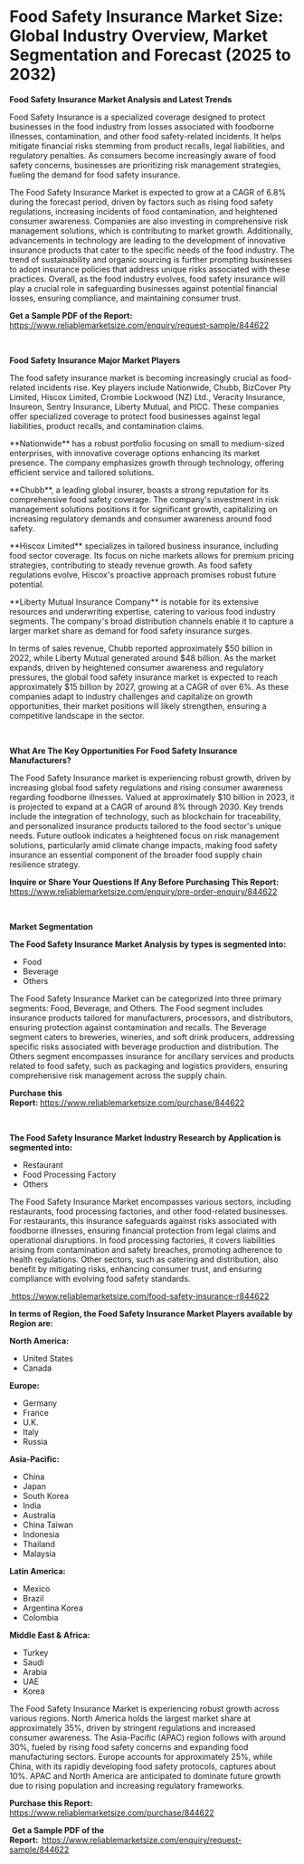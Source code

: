 <p><h1>Food Safety Insurance Market Size: Global Industry Overview, Market Segmentation and Forecast (2025 to 2032)</h1></p><p><strong>Food Safety Insurance Market Analysis and Latest Trends</strong></p>
<p><p>Food Safety Insurance is a specialized coverage designed to protect businesses in the food industry from losses associated with foodborne illnesses, contamination, and other food safety-related incidents. It helps mitigate financial risks stemming from product recalls, legal liabilities, and regulatory penalties. As consumers become increasingly aware of food safety concerns, businesses are prioritizing risk management strategies, fueling the demand for food safety insurance.</p><p>The Food Safety Insurance Market is expected to grow at a CAGR of 6.8% during the forecast period, driven by factors such as rising food safety regulations, increasing incidents of food contamination, and heightened consumer awareness. Companies are also investing in comprehensive risk management solutions, which is contributing to market growth. Additionally, advancements in technology are leading to the development of innovative insurance products that cater to the specific needs of the food industry. The trend of sustainability and organic sourcing is further prompting businesses to adopt insurance policies that address unique risks associated with these practices. Overall, as the food industry evolves, food safety insurance will play a crucial role in safeguarding businesses against potential financial losses, ensuring compliance, and maintaining consumer trust.</p></p>
<p><strong>Get a Sample PDF of the Report:&nbsp;</strong> <a href="https://www.reliablemarketsize.com/enquiry/request-sample/844622?utm_campaign=3251&utm_medium=2&utm_source=Github&utm_content=ia&utm_term=17042025&utm_id=food-safety-insurance">https://www.reliablemarketsize.com/enquiry/request-sample/844622</a></p>
<p>&nbsp;</p>
<p><strong>Food Safety Insurance Major Market Players</strong></p>
<p><p>The food safety insurance market is becoming increasingly crucial as food-related incidents rise. Key players include Nationwide, Chubb, BizCover Pty Limited, Hiscox Limited, Crombie Lockwood (NZ) Ltd., Veracity Insurance, Insureon, Sentry Insurance, Liberty Mutual, and PICC. These companies offer specialized coverage to protect food businesses against legal liabilities, product recalls, and contamination claims.</p><p>**Nationwide** has a robust portfolio focusing on small to medium-sized enterprises, with innovative coverage options enhancing its market presence. The company emphasizes growth through technology, offering efficient service and tailored solutions. </p><p>**Chubb**, a leading global insurer, boasts a strong reputation for its comprehensive food safety coverage. The company's investment in risk management solutions positions it for significant growth, capitalizing on increasing regulatory demands and consumer awareness around food safety.</p><p>**Hiscox Limited** specializes in tailored business insurance, including food sector coverage. Its focus on niche markets allows for premium pricing strategies, contributing to steady revenue growth. As food safety regulations evolve, Hiscox's proactive approach promises robust future potential.</p><p>**Liberty Mutual Insurance Company** is notable for its extensive resources and underwriting expertise, catering to various food industry segments. The company's broad distribution channels enable it to capture a larger market share as demand for food safety insurance surges.</p><p>In terms of sales revenue, Chubb reported approximately $50 billion in 2022, while Liberty Mutual generated around $48 billion. As the market expands, driven by heightened consumer awareness and regulatory pressures, the global food safety insurance market is expected to reach approximately $15 billion by 2027, growing at a CAGR of over 6%. As these companies adapt to industry challenges and capitalize on growth opportunities, their market positions will likely strengthen, ensuring a competitive landscape in the sector.</p></p>
<p>&nbsp;</p>
<p><strong>What Are The Key Opportunities For Food Safety Insurance Manufacturers?</strong></p>
<p><p>The Food Safety Insurance market is experiencing robust growth, driven by increasing global food safety regulations and rising consumer awareness regarding foodborne illnesses. Valued at approximately $10 billion in 2023, it is projected to expand at a CAGR of around 8% through 2030. Key trends include the integration of technology, such as blockchain for traceability, and personalized insurance products tailored to the food sector's unique needs. Future outlook indicates a heightened focus on risk management solutions, particularly amid climate change impacts, making food safety insurance an essential component of the broader food supply chain resilience strategy.</p></p>
<p><strong>Inquire or Share Your Questions If Any Before Purchasing This Report:</strong> <a href="https://www.reliablemarketsize.com/enquiry/pre-order-enquiry/844622?utm_campaign=3251&utm_medium=2&utm_source=Github&utm_content=ia&utm_term=17042025&utm_id=food-safety-insurance">https://www.reliablemarketsize.com/enquiry/pre-order-enquiry/844622</a></p>
<p>&nbsp;</p>
<p><strong>Market Segmentation</strong></p>
<p><strong>The Food Safety Insurance Market Analysis by types is segmented into:</strong></p>
<p><ul><li>Food</li><li>Beverage</li><li>Others</li></ul></p>
<p><p>The Food Safety Insurance Market can be categorized into three primary segments: Food, Beverage, and Others. The Food segment includes insurance products tailored for manufacturers, processors, and distributors, ensuring protection against contamination and recalls. The Beverage segment caters to breweries, wineries, and soft drink producers, addressing specific risks associated with beverage production and distribution. The Others segment encompasses insurance for ancillary services and products related to food safety, such as packaging and logistics providers, ensuring comprehensive risk management across the supply chain.</p></p>
<p><strong>Purchase this Report:&nbsp;</strong><a href="https://www.reliablemarketsize.com/purchase/844622?utm_campaign=3251&utm_medium=2&utm_source=Github&utm_content=ia&utm_term=17042025&utm_id=food-safety-insurance">https://www.reliablemarketsize.com/purchase/844622</a></p>
<p>&nbsp;</p>
<p><strong>The Food Safety Insurance Market Industry Research by Application is segmented into:</strong></p>
<p><ul><li>Restaurant</li><li>Food Processing Factory</li><li>Others</li></ul></p>
<p><p>The Food Safety Insurance Market encompasses various sectors, including restaurants, food processing factories, and other food-related businesses. For restaurants, this insurance safeguards against risks associated with foodborne illnesses, ensuring financial protection from legal claims and operational disruptions. In food processing factories, it covers liabilities arising from contamination and safety breaches, promoting adherence to health regulations. Other sectors, such as catering and distribution, also benefit by mitigating risks, enhancing consumer trust, and ensuring compliance with evolving food safety standards.</p></p>
<p><a href="https://www.reliablemarketsize.com/food-safety-insurance-r844622?utm_campaign=3251&utm_medium=2&utm_source=Github&utm_content=ia&utm_term=17042025&utm_id=food-safety-insurance">&nbsp;https://www.reliablemarketsize.com/food-safety-insurance-r844622</a></p>
<p><strong>In terms of Region, the Food Safety Insurance Market Players available by Region are:</strong></p>
<p>
    <p> <strong> North America: </strong>
        <ul>
            <li>United States</li>
            <li>Canada</li>
        </ul>
        </p> 
    <p> <strong> Europe: </strong>
        <ul>
            <li>Germany</li>
            <li>France</li>
            <li>U.K.</li>
            <li>Italy</li>
            <li>Russia</li>
        </ul>
        </p> 
    <p> <strong> Asia-Pacific: </strong>
        <ul>
            <li>China</li>
            <li>Japan</li>
            <li>South Korea</li>
            <li>India</li>
            <li>Australia</li>
            <li>China Taiwan</li>
            <li>Indonesia</li>
            <li>Thailand</li>
            <li>Malaysia</li>
        </ul>
        </p> 
    <p> <strong> Latin America: </strong>
        <ul>
            <li>Mexico</li>
            <li>Brazil</li>
            <li>Argentina Korea</li>
            <li>Colombia</li>
        </ul>
        </p> 
    <p> <strong> Middle East & Africa: </strong>
        <ul>
            <li>Turkey</li>
            <li>Saudi</li>
            <li>Arabia</li>
            <li>UAE</li>
            <li>Korea</li>
        </ul>
    </p>
    </p>
<p><p>The Food Safety Insurance Market is experiencing robust growth across various regions. North America holds the largest market share at approximately 35%, driven by stringent regulations and increased consumer awareness. The Asia-Pacific (APAC) region follows with around 30%, fueled by rising food safety concerns and expanding food manufacturing sectors. Europe accounts for approximately 25%, while China, with its rapidly developing food safety protocols, captures about 10%. APAC and North America are anticipated to dominate future growth due to rising population and increasing regulatory frameworks.</p></p>
<p><strong>Purchase this Report: </strong><a href="https://www.reliablemarketsize.com/purchase/844622?utm_campaign=3251&utm_medium=2&utm_source=Github&utm_content=ia&utm_term=17042025&utm_id=food-safety-insurance">https://www.reliablemarketsize.com/purchase/844622</a></p>
<p>&nbsp;<strong>Get a Sample PDF of the Report:&nbsp;&nbsp;</strong><a href="https://www.reliablemarketsize.com/enquiry/request-sample/844622?utm_campaign=3251&utm_medium=2&utm_source=Github&utm_content=ia&utm_term=17042025&utm_id=food-safety-insurance">https://www.reliablemarketsize.com/enquiry/request-sample/844622</a></p>
<p><strong></strong></p>
<p><p></p><p></p><p></p></p>